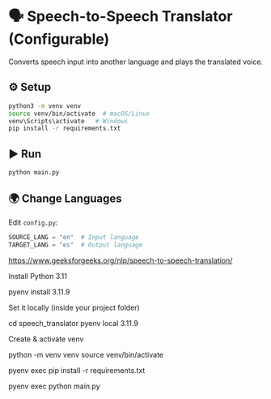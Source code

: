 # 🗣️ Speech-to-Speech Translator (Configurable)

Converts speech input into another language and plays the translated voice.

## ⚙️ Setup
```bash
python3 -m venv venv
source venv/bin/activate  # macOS/Linux
venv\Scripts\activate   # Windows
pip install -r requirements.txt
```

## ▶️ Run
```bash
python main.py
```

## 🌍 Change Languages
Edit `config.py`:
```python
SOURCE_LANG = "en"  # Input language
TARGET_LANG = "es"  # Output language
```

https://www.geeksforgeeks.org/nlp/speech-to-speech-translation/

Install Python 3.11

pyenv install 3.11.9


Set it locally (inside your project folder)

cd speech_translator
pyenv local 3.11.9


Create & activate venv

python -m venv venv
source venv/bin/activate


pyenv exec pip install -r requirements.txt

pyenv exec python main.py


